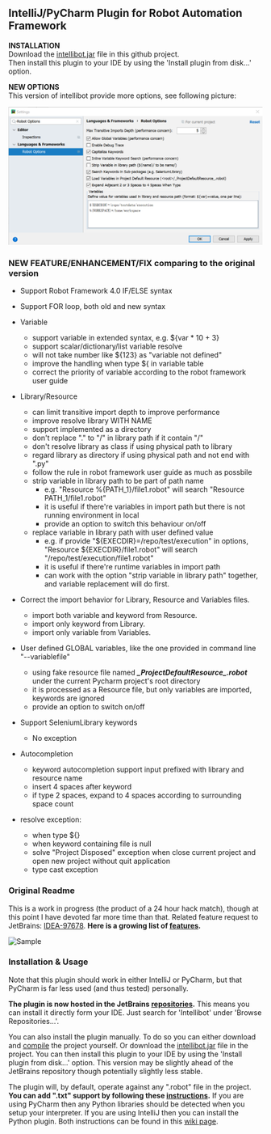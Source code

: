 ## IntelliJ/PyCharm Plugin for Robot Automation Framework

**INSTALLATION**  
Download the [intellibot.jar](/intellibot.jar) file in this github project.  
Then install this plugin to your IDE by using the 'Install plugin from disk...' option.

**NEW OPTIONS**  
This version of intellibot provide more options, see following picture:

![New Options](/wiki/robot_options/new_options.png)

### NEW FEATURE/ENHANCEMENT/FIX comparing to the original version

* Support Robot Framework 4.0 IF/ELSE syntax

* Support FOR loop, both old and new syntax

* Variable
  * support variable in extended syntax, e.g. ${var * 10 + 3}
  * support scalar/dictionary/list variable resolve
  * will not take number like ${123} as "variable not defined"
  * improve the handling when type ${ in variable table
  * correct the priority of variable according to the robot framework user guide

* Library/Resource
  * can limit transitive import depth to improve performance
  * improve resolve library WITH NAME
  * support implemented as a directory
  * don't replace "." to "/" in library path if it contain "/"
  * don't resolve library as class if using physical path to library
  * regard library as directory if using physical path and not end with ".py"
  * follow the rule in robot framework user guide as much as possbile
  * strip variable in library path to be part of path name
    * e.g. "Resource %{PATH_1}/file1.robot" will search "Resource PATH_1/file1.robot"
    * it is useful if there're variables in import path but there is not running environment in local
    * provide an option to switch this behaviour on/off
  * replace variable in library path with user defined value
    * e.g. if provide "${EXECDIR}=/repo/test/execution" in options, "Resource ${EXECDIR}/file1.robot" will search "/repo/test/execution/file1.robot"
    * it is useful if there're runtime variables in import path
    * can work with the option "strip variable in library path" together, and variable replacement will do first.

* Correct the import behavior for Library, Resource and Variables files.
  * import both variable and keyword from Resource.
  * import only keyword from Library.
  * import only variable from Variables.

* User defined GLOBAL variables, like the one provided in command line "--variablefile"
  * using fake resource file named **_\_ProjectDefaultResource\_.robot_** under the current Pycharm project's root directory
  * it is processed as a Resource file, but only variables are imported, keywords are ignored
  * provide an option to switch on/off

* Support SeleniumLibrary keywords
  * No exception

* Autocompletion
  * keyword autocompletion support input prefixed with library and resource name
  * insert 4 spaces after keyword
  * if type 2 spaces, expand to 4 spaces according to surrounding space count

* resolve exception:
  * when type ${}
  * when keyword containing file is null
  * solve "Project Disposed" exception when close current project and open new project without quit application
  * type cast exception


### Original Readme
This is a work in progress (the product of a 24 hour hack match), though at this point I have devoted far more time than that.
Related feature request to JetBrains: [IDEA-97678](http://youtrack.jetbrains.com/issue/IDEA-97678).
**Here is a growing list of [features](https://github.com/millennialmedia/intellibot/wiki/Features).**

![Sample](/wiki/features/demo_complete.png)

### Installation & Usage

Note that this plugin should work in either IntelliJ or PyCharm, but that PyCharm is far less used (and thus tested) personally.

**The plugin is now hosted in the JetBrains [repositories](http://plugins.jetbrains.com/plugin/7386?pr=github).**
This means you can install it directly form your IDE.
Just search for 'Intellibot' under 'Browse Repositories...'.

You can also install the plugin manually.
To do so you can either download and [compile](https://github.com/millennialmedia/intellibot/wiki/Development-Setup) the project yourself.
Or download the [intellibot.jar](https://github.com/lte2000/intellibot/blob/develop/intellibot.jar) file in the project.
You can then install this plugin to your IDE by using the 'Install plugin from disk...' option.
This version may be slightly ahead of the JetBrains repository though potentially slightly less stable.

The plugin will, by default, operate against any ".robot" file in the project.
**You can add ".txt" support by following these [instructions](https://github.com/millennialmedia/intellibot/wiki/Supporting-.txt-Files).**
If you are using PyCharm then any Python libraries should be detected when you setup your interpreter.
If you are using IntelliJ then you can install the Python plugin.
Both instructions can be found in this [wiki page](https://github.com/millennialmedia/intellibot/wiki/Python-Interpreter).
